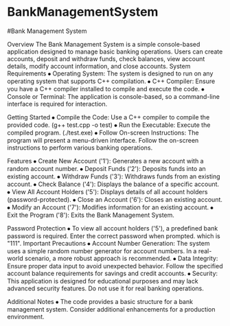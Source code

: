 # BankManagementSystem
#Bank Management System

Overview
The Bank Management System is a simple console-based application designed to manage basic banking operations. Users can create accounts, deposit and withdraw funds, check balances, view account details, modify account information, and close accounts.
System Requirements
⦁	Operating System: The system is designed to run on any operating system that supports C++ compilation.
⦁	C++ Compiler: Ensure you have a C++ compiler installed to compile and execute the code.
⦁	Console or Terminal: The application is console-based, so a command-line interface is required for interaction.

Getting Started
⦁	Compile the Code:
Use a C++ compiler to compile the provided code.
(g++ test.cpp -o test)
⦁	Run the Executable:
Execute the compiled program.
(./test.exe)
⦁	Follow On-screen Instructions:
The program will present a menu-driven interface. Follow the on-screen instructions to perform various banking operations.

Features
⦁	Create New Account ('1'): Generates a new account with a random account number.
⦁	Deposit Funds ('2'): Deposits funds into an existing account.
⦁	Withdraw Funds ('3'): Withdraws funds from an existing account.
⦁	Check Balance ('4'): Displays the balance of a specific account.
⦁	View All Account Holders ('5'): Displays details of all account holders (password-protected).
⦁	Close an Account ('6'): Closes an existing account.
⦁	Modify an Account ('7'): Modifies information for an existing account.
⦁	Exit the Program ('8'): Exits the Bank Management System.

Password Protection
⦁	To view all account holders ('5'), a predefined bank password is required. Enter the correct password when prompted. which is "111".
Important Precautions
⦁	Account Number Generation: The system uses a simple random number generator for account numbers. In a real-world scenario, a more robust approach is recommended.
⦁	Data Integrity: Ensure proper data input to avoid unexpected behavior. Follow the specified account balance requirements for savings and credit accounts.
⦁	Security: This application is designed for educational purposes and may lack advanced security features. Do not use it for real banking operations.

Additional Notes
⦁	The code provides a basic structure for a bank management system. Consider additional enhancements for a production environment.


